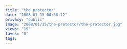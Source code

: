 ```yaml
---
title: "the protector"
date: "2008-01-15 00:38:12"
privacy: "public"
image: "2008/01/15/the-protector/the-protector.jpg"
views: "19"
faves: "0"
tags:
---
```


